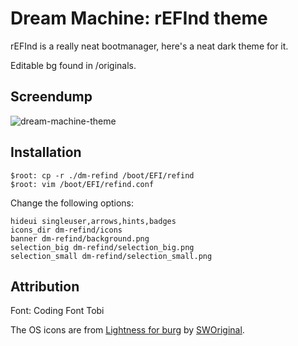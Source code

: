 Dream Machine: rEFInd theme
==============================
rEFInd is a really neat bootmanager, here's a neat dark theme for it.

Editable bg found in /originals.

Screendump
----
![dream-machine-theme](https://raw.githubusercontent.com/Lindstream/dm-refind-theme/master/screenshot.jpg)

Installation
----
```
$root: cp -r ./dm-refind /boot/EFI/refind
$root: vim /boot/EFI/refind.conf
``` 

Change the following options:
```
hideui singleuser,arrows,hints,badges
icons_dir dm-refind/icons
banner dm-refind/background.png
selection_big dm-refind/selection_big.png
selection_small dm-refind/selection_small.png

```

Attribution
----

Font: Coding Font Tobi

The OS icons are from [Lightness for burg][icons] by [SWOriginal][icon-author].

[icons]: http://sworiginal.deviantart.com/art/Lightness-for-burg-181461810
[icon-author]: http://sworiginal.deviantart.com/